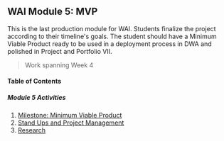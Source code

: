 ## WAI Module 5: MVP

This is the last production module for WAI. Students finalize the project according to their timeline's goals. The student should have a Minimum Viable Product ready to be used in a deployment process in DWA and polished in Project and Portfolio VII.

> Work spanning Week 4

#### Table of Contents

##### Module 5 Activities
1. [Milestone: Minimum Viable Product](./Milestone-4.md)
2. [Stand Ups and Project Management](./StandUpAndPostMortem.md)
3. [Research](./Research.md)
